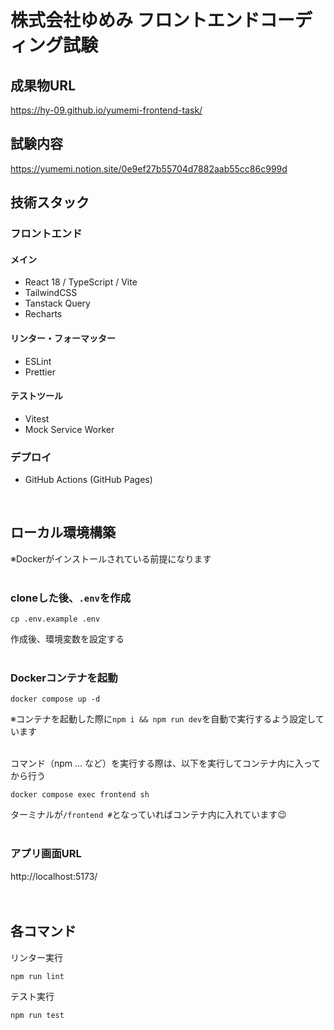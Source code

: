 # 株式会社ゆめみ フロントエンドコーディング試験
## 成果物URL
https://hy-09.github.io/yumemi-frontend-task/

## 試験内容
https://yumemi.notion.site/0e9ef27b55704d7882aab55cc86c999d

## 技術スタック
### フロントエンド
#### メイン
- React 18 / TypeScript / Vite
- TailwindCSS
- Tanstack Query
- Recharts

#### リンター・フォーマッター
- ESLint
- Prettier

#### テストツール
- Vitest
- Mock Service Worker

### デプロイ
- GitHub Actions (GitHub Pages)
<br>

## ローカル環境構築
※Dockerがインストールされている前提になります
<br>
<br>

### cloneした後、`.env`を作成
```
cp .env.example .env
```

作成後、環境変数を設定する
<br>
<br>

### Dockerコンテナを起動
```
docker compose up -d
```  
※コンテナを起動した際に`npm i && npm run dev`を自動で実行するよう設定しています
<br>
<br>

コマンド（npm ... など）を実行する際は、以下を実行してコンテナ内に入ってから行う
```
docker compose exec frontend sh
```
ターミナルが`/frontend #`となっていればコンテナ内に入れています😉
<br>
<br>

### アプリ画面URL
http://localhost:5173/
<br>
<br>
<br>

## 各コマンド
リンター実行
```
npm run lint
```

テスト実行
```
npm run test
```

